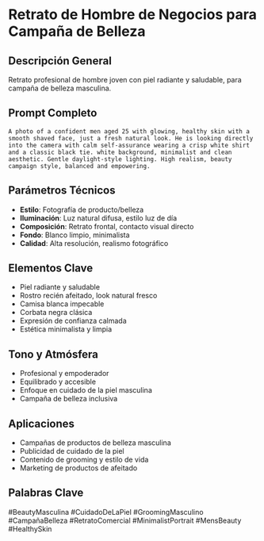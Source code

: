 # Retrato de Hombre de Negocios para Campaña de Belleza

## Descripción General
Retrato profesional de hombre joven con piel radiante y saludable, para campaña de belleza masculina.

## Prompt Completo
```
A photo of a confident men aged 25 with glowing, healthy skin with a smooth shaved face, just a fresh natural look. He is looking directly into the camera with calm self-assurance wearing a crisp white shirt and a classic black tie. white background, minimalist and clean aesthetic. Gentle daylight-style lighting. High realism, beauty campaign style, balanced and empowering.
```

## Parámetros Técnicos
- **Estilo**: Fotografía de producto/belleza
- **Iluminación**: Luz natural difusa, estilo luz de día
- **Composición**: Retrato frontal, contacto visual directo
- **Fondo**: Blanco limpio, minimalista
- **Calidad**: Alta resolución, realismo fotográfico

## Elementos Clave
- Piel radiante y saludable
- Rostro recién afeitado, look natural fresco
- Camisa blanca impecable
- Corbata negra clásica
- Expresión de confianza calmada
- Estética minimalista y limpia

## Tono y Atmósfera
- Profesional y empoderador
- Equilibrado y accesible
- Enfoque en cuidado de la piel masculina
- Campaña de belleza inclusiva

## Aplicaciones
- Campañas de productos de belleza masculina
- Publicidad de cuidado de la piel
- Contenido de grooming y estilo de vida
- Marketing de productos de afeitado

## Palabras Clave
#BeautyMasculina #CuidadoDeLaPiel #GroomingMasculino #CampañaBelleza #RetratoComercial #MinimalistPortrait #MensBeauty #HealthySkin
